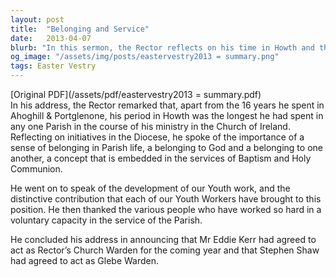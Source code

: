 ```yaml
---
layout: post
title:  "Belonging and Service"
date:   2013-04-07
blurb: "In this sermon, the Rector reflects on his time in Howth and the importance of a sense of belonging in Parish life. He discusses the development of youth work and the contributions of various youth workers. He concludes by announcing new appointments within the Parish."
og_image: "/assets/img/posts/eastervestry2013 = summary.png"
tags: Easter Vestry
---
```

[Original PDF](/assets/pdf/eastervestry2013 = summary.pdf)    
In his address, the Rector remarked that, apart from the 16 years he spent in Ahoghill & Portglenone, his period in Howth was the longest he had spent in any one Parish in the course of his ministry in the Church of Ireland. Reflecting on initiatives in the Diocese, he spoke of the importance of a sense of belonging in Parish life, a belonging to God and a belonging to one another, a concept that is embedded in the services of Baptism and Holy Communion.

He went on to speak of the development of our Youth work, and the distinctive contribution that each of our Youth Workers have brought to this position. He then thanked the various people who have worked so hard in a voluntary capacity in the service of the Parish.

He concluded his address in announcing that Mr Eddie Kerr had agreed to act as Rector’s Church Warden for the coming year and that Stephen Shaw had agreed to act as Glebe Warden.
